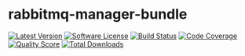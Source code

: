 # rabbitmq-manager-bundle
[![Latest Version](https://img.shields.io/github/release/MyOnlineStore/rabbitmq-manager-bundle.svg?style=flat-square)](https://github.com/MyOnlineStore/rabbitmq-manager-bundle/releases)
[![Software License](https://img.shields.io/badge/license-MIT-brightgreen.svg?style=flat-square)](LICENSE)
[![Build Status](https://img.shields.io/travis/MyOnlineStore/rabbitmq-manager-bundle.svg?style=flat-square)](https://travis-ci.org/MyOnlineStore/rabbitmq-manager-bundle)
[![Code Coverage](https://img.shields.io/scrutinizer/coverage/g/MyOnlineStore/rabbitmq-manager-bundle.svg?style=flat-square)](https://scrutinizer-ci.com/g/MyOnlineStore/rabbitmq-manager-bundle)
[![Quality Score](https://img.shields.io/scrutinizer/g/MyOnlineStore/rabbitmq-manager-bundle.svg?style=flat-square)](https://scrutinizer-ci.com/g/MyOnlineStore/rabbitmq-manager-bundle)
[![Total Downloads](https://img.shields.io/packagist/dt/MyOnlineStore/rabbitmq-manager-bundle.svg?style=flat-square)](https://packagist.org/packages/MyOnlineStore/rabbitmq-manager-bundle)
